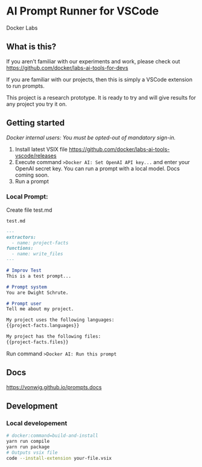 # AI Prompt Runner for VSCode

Docker Labs

## What is this?

If you aren't familiar with our experiments and work, please check out https://github.com/docker/labs-ai-tools-for-devs

If you are familiar with our projects, then this is simply a VSCode extension to run prompts.

This project is a research prototype. It is ready to try and will give results for any project you try it on.

## Getting started
*Docker internal users: You must be opted-out of mandatory sign-in.*

1. Install latest VSIX file https://github.com/docker/labs-ai-tools-vscode/releases
2. Execute command `>Docker AI: Set OpenAI API key...` and enter your OpenAI secret key.
    You can run a prompt with a local model. Docs coming soon.
3. Run a prompt

### Local Prompt:

Create file test.md

`test.md`

```md
---
extractors:
  - name: project-facts
functions:
  - name: write_files
---

# Improv Test
This is a test prompt...

# Prompt system
You are Dwight Schrute.

# Prompt user
Tell me about my project.

My project uses the following languages:
{{project-facts.languages}}

My project has the following files:
{{project-facts.files}}

```

Run command `>Docker AI: Run this prompt`

## Docs
https://vonwig.github.io/prompts.docs

## Development

### Local developement

```sh
# docker:command=build-and-install
yarn run compile
yarn run package
# Outputs vsix file
code --install-extension your-file.vsix
```
